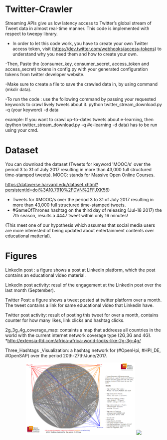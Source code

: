 # Twitter-Crawler
Streaming APIs give us low latency access to Twitter’s global stream of Tweet data in almost real-time manner. This code is implemented with respect to tweepy library. 

- In order to let this code work, you have to create your own Twitter access token, visit (https://dev.twitter.com/webhooks/access-tokens) to understand why you need them and how to create your own.

-Then, Paste the (consumer_key, consumer_secret, access_token and access_secret) tokens in config.py with your generated configuration tokens from twitter developer website.

-Make sure to create a file to save the crawled data in, by using command (mkdir data).

-To run the code : use the following command by passing your requested keywords to crawl lively tweets about it.
python twitter_stream_download.py -q (your keyword) -d data

example: If you want to crawl up-to-dates tweets about e-learning, then (python twitter_stream_download.py -q #e-learning -d data) 
has to be run using your cmd.


# Dataset 

You can download the dataset (Tweets for keyword 'MOOC/s' over the period 3 to 31 of July 2017 resulting in more than 43,000 full structured time-stamped tweets). 
MOOC: stands for Massive Open Online Courses.

 https://dataverse.harvard.edu/dataset.xhtml?persistentId=doi%3A10.7910%2FDVN%2FFJXK56)
 
- Tweets for #MOOC/s over the period 3 to 31 of July 2017 resulting in more than 43,000 full structured time-stamped tweets. 
- #GameOfThrones hashtag on the third day of releasing (Jul-18 2017) the 7th season, results a 4447 tweet within only 16 minutes! 

(This meet one of our hypothesis which assumes that social media users are more interested of being updated about entertainment contents over educational matterial).

# Figures


Linkedin post : a figure shows a post at Linkedin platform, which the post contains an educational video material.

Linkedin post activity: resul of the engagement at the Linkedin post over the last month (September). 

Twitter Post: a figure shows a tweet posted at twitter platform over a month. The tweet contains a link for same educational video that Linkedin have. 

Twitter post activity: result of posting this tweet for over a month, contains counter for how many likes, link clicks and hashtag clicks.

2g_3g_4g_coverage_map: containts a map that addreess all countries in the world with the current internet network coverage type (2G,3G and 4G). *http://extensia-ltd.com/africa-africa-world-looks-like-2g-3g-4g/

Three_Hashtags _Visualization: a hashtag network for (#OpenHpi, #HPI_DE, #OpenSAP) over the period 20th-27th/June/2017.  


<p align="center">
  <img src="https://github.com/raadbintareaf/Twitter-Crawler/blob/master/Three_Hashtags%20_Visualization.png" width="350"/>
  <img src="https://github.com/raadbintareaf/Twitter-Crawler/blob/master/Twitter_stream_download.py" width="350"/>
</p>

  
